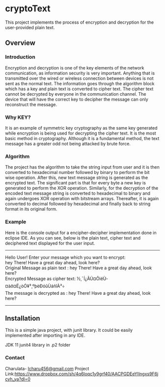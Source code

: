 # cryptoText
This project implements the process of encryption and decryption 
for the user-provided plain text.

## Overview ##

### Introduction ###
Encryption and decryption is one of the key elements of the network communication,
as information security is very important. Anything that is transmitted over the wired or wireless
connection between devices is not sent as the normal text. The information goes through the algorithm block
which has a key and plain text is converted to cipher text. 
The cipher text cannot be decrypted by everyone in the communication channel. The device that will have the 
correct key to decipher the message can only reconstruct the message.

### Why KEY? ###
It is an example of symmetric key cryptography as the same key generated while encryption is being used 
for decrypting the cipher text. It is the most basic method in cryptography. Although it is a fundamental 
method, the text message has a greater odd not being attacked by brute force. 

### Algorithm ###
The project has the algorithm to take the string input from user and it is then converted to hexadecimal 
number followed by binary to perform the bit wise operation. After this, new text message string is generated
as the encrypted text. The significant part is that for every byte a new key is generated to perform the XOR 
operation. Similarly, for the decryption of the encoded text message string is converted to hexadecimal to 
binary and again undergoes XOR operation with bitstream arrays. Thereafter, it is again converted to decimal
followed by hexadecimal and finally back to string format in its original form.
 

### Example ###
Here is the console output for a encipher-decipher implementation done in eclipse IDE. As you 
can see, below is the plain text, cipher text and deciphered text displayed for the user input.

-----------------------------------------------------------------------------------------------
Hello User!
Enter your message which you want to encrypt:\
hey There! Have a great day ahead, look here?\
Original Message as plain text  : hey There! Have a great day ahead, look here?\
Encrypted Message as cipher text: ½¸¯Í¿ÂÚ¤ÔìëÙ­¤àð¤Ë¿òÓ¥³¸ºþèÐóûÙáñîÀ³÷\
The message is decrypted as     : hey There! Have a great day ahead, look here?

-----------------------------------------------------------------------------------------------

## Installation ##
This is a simple java project, with junit library. It could be easily implemented after 
importing in any IDE.

JDK 11
junit4 library in .p2 folder


### Contact ###
Charulata- lcharu456@gmail.com
Project Link:https://www.dropbox.com/sh/4q6loqc1y9grf40/AACPGDEeYIlngxs9F6jcyh_ya?dl=0


